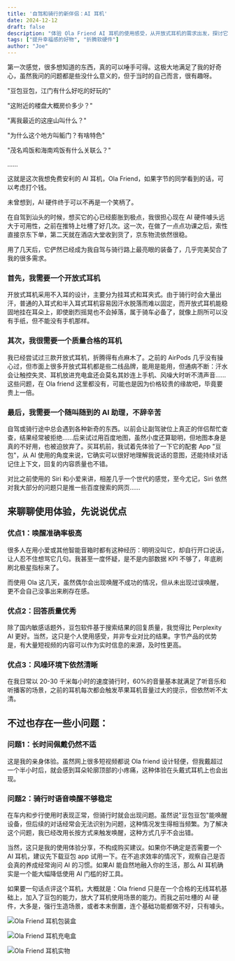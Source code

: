 ```yaml
---
title: '自驾和骑行的新伴侣：AI 耳机'
date: 2024-12-12
draft: false
description: "体验 Ola Friend AI 耳机的使用感受，从开放式耳机的需求出发，探讨它在自驾和骑行场景下的优缺点，以及 AI 助手如何改变我们的日常生活。"
tags: ["提升幸福感的好物", "折腾软硬件"]
author: "Joe"
---
```


第一次感觉，很多想知道的东西，真的可以唾手可得。这极大地满足了我的好奇心，虽然我问的问题都是些没什么意义的，但于当时的自己而言，很有趣呀。

"豆包豆包，江门有什么好吃的好玩的"

"这附近的楼盘大概房价多少？"

"离我最近的这座山叫什么？"

"为什么这个地方叫鲘门？有啥特色"

"茂名鸡饭和海南鸡饭有什么关联么？"

……

这就是这次我想免费安利的 AI 耳机，Ola Friend，如果字节的同学看到的话，可以考虑打个钱。

未曾想到，AI 硬件终于可以不再是一个笑柄了。

在自驾到汕头的时候，想买它的心已经膨胀到极点，我很担心现在 AI 硬件噱头远大于可用性，之前在推特上吐槽了好几次。这一次，在做了一点点功课之后，索性直接京东下单，第二天就在酒店大堂收到货了，京东物流依然很稳。

用了几天后，它俨然已经成为我自驾与骑行路上最亮眼的装备了，几乎完美契合了我的很多需求。

### 首先，我需要一个开放式耳机

开放式耳机采用不入耳的设计，主要分为挂耳式和耳夹式。由于骑行时会大量出汗，普通的入耳式和半入耳式耳机容易因汗水脱落而难以固定，而开放式耳机能稳固地挂在耳朵上，即使剧烈摇晃也不会掉落，属于骑车必备了，就像上厕所可以没有手纸，但不能没有手机那样。

### 其次，我很需要一个质量合格的耳机

我已经尝试过三款开放式耳机，折腾得有点麻木了。之前的 AirPods 几乎没有操心过，但市面上很多开放式耳机都是些二线品牌，能用是能用，但通病不断：汗水会让触控失灵、耳机放进充电盒还会莫名其妙连上手机、风噪大时听不清声音……这些问题，在 Ola friend 这里都没有，可能也是因为价格较贵的缘故吧，毕竟要贵上一倍。

### 最后，我需要一个随叫随到的 AI 助理，不辞辛苦

自驾或骑行途中总会遇到各种新奇的东西。以前会让副驾驶位上真正的伴侣帮忙查查，结果经常被拒绝……后来试过用百度地图，虽然小度还算聪明，但地图本身是真的不好用，也被迫放弃了。买耳机前，我试着先体验了一下它的配套 App "豆包"，从 AI 使用的角度来说，它确实可以很好地理解我说话的意图，还能持续对话记住上下文，回复的内容质量也不错。

对比之前使用的 Siri 和小爱来讲，相差几乎一个世代的感觉，至今尤记，Siri 依然对我大部分的问题只是推一些百度搜索的网页……

## 来聊聊使用体验，先说说优点

### 优点1：唤醒准确率极高

很多人在用小爱或其他智能音箱时都有这种经历：明明没叫它，却自行开口说话，让人忍不住想骂它几句。我甚至一度怀疑，是不是内部数据 KPI 不够了，年底刷刷北极星指标来了。

而使用 Ola 这几天，虽然偶尔会出现唤醒不成功的情况，但从未出现过误唤醒，更不会自己没事出来刷存在感。

### 优点2：回答质量优秀

除了国内敏感话题外，豆包软件基于搜索结果的回复质量，我觉得比 Perplexity AI 更好。当然，这只是个人使用感受，并非专业对比的结果。字节产品的优势是，有大量短视频的内容可以作为实时信息的来源，及时性更高。

### 优点3：风噪环境下依然清晰

在我日常以 20-30 千米每小时的速度骑行时，60%的音量基本就满足了听音乐和听播客的场景，之前的耳机每次都会触发苹果耳机音量过大的提示，但依然听不太清。

## 不过也存在一些小问题：

### 问题1：长时间佩戴仍然不适

这是我的亲身体验。虽然网上很多短视频都说 Ola friend 设计轻便，但我戴超过一个半小时后，就会感到耳朵轮廓顶部的小疼痛，这种体验在头戴式耳机上也会出现。

### 问题2：骑行时语音唤醒不够稳定

在车内和步行使用时表现正常，但骑行时就会出现问题。虽然说"豆包豆包"能唤醒设备，但后续的对话经常会无法识别为问题，这种情况发生得相当频繁。为了解决这个问题，我已经改用长按方式来触发唤醒，这种方式几乎不会出错。

当然，这只是我的使用体验分享，不构成购买建议。如果你不确定是否需要一个 AI 耳机，建议先下载豆包 app 试用一下。在不追求效率的情况下，观察自己是否会真的养成经常询问 AI 的习惯。如果AI 能自然地融入你的生活，那么 AI 耳机确实是一个能大幅降低使用 AI 门槛的好工具。

如果要一句话点评这个耳机，大概就是：Ola friend 只是在一个合格的无线耳机基础上，加入了豆包的能力，放大了耳机使用场景的能力。而我之前吐槽的 AI 硬件，大多是，强行生造场景，或者本末倒置，连个基础功能都做不好，只有噱头。

![Ola Friend 耳机包装盒](/images/posts/ola-friend-ai-earphone/IMG_3038.webp)

![Ola Friend 耳机充电盒](/images/posts/ola-friend-ai-earphone/IMG_3037.webp)

![Ola Friend 耳机实物](/images/posts/ola-friend-ai-earphone/IMG_3034.webp) 